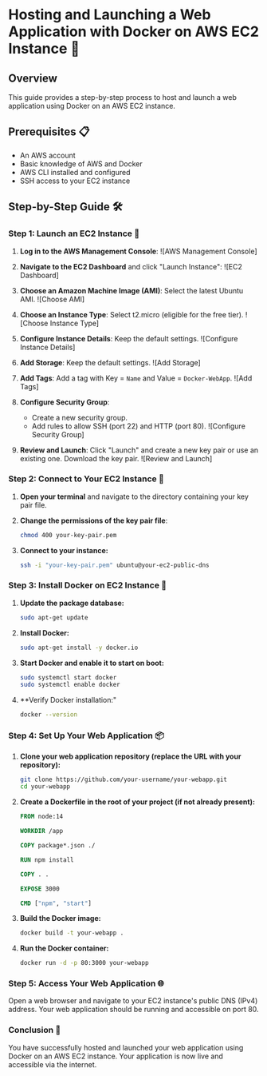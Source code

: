 # Hosting and Launching a Web Application with Docker on AWS EC2 Instance 🚀

## Overview

This guide provides a step-by-step process to host and launch a web application using Docker on an AWS EC2 instance.

## Prerequisites 📋

- An AWS account
- Basic knowledge of AWS and Docker
- AWS CLI installed and configured
- SSH access to your EC2 instance

## Step-by-Step Guide 🛠️

### Step 1: Launch an EC2 Instance 🚀

1. **Log in to the AWS Management Console**:
   ![AWS Management Console]

2. **Navigate to the EC2 Dashboard** and click "Launch Instance":
   ![EC2 Dashboard]

3. **Choose an Amazon Machine Image (AMI)**: Select the latest Ubuntu AMI.
   ![Choose AMI]

4. **Choose an Instance Type**: Select t2.micro (eligible for the free tier).
   ![Choose Instance Type]

5. **Configure Instance Details**: Keep the default settings.
   ![Configure Instance Details]

6. **Add Storage**: Keep the default settings.
   ![Add Storage]

7. **Add Tags**: Add a tag with Key = `Name` and Value = `Docker-WebApp`.
   ![Add Tags]

8. **Configure Security Group**:
    - Create a new security group.
    - Add rules to allow SSH (port 22) and HTTP (port 80).
   ![Configure Security Group]

9. **Review and Launch**: Click "Launch" and create a new key pair or use an existing one. Download the key pair.
   ![Review and Launch]

### Step 2: Connect to Your EC2 Instance 🔗

1. **Open your terminal** and navigate to the directory containing your key pair file.

2. **Change the permissions of the key pair file**:

   ```sh
   chmod 400 your-key-pair.pem

3. **Connect to your instance:**
   ```sh
   ssh -i "your-key-pair.pem" ubuntu@your-ec2-public-dns

### Step 3: Install Docker on EC2 Instance 🐳

1. **Update the package database:**
   ```sh
   sudo apt-get update

2. **Install Docker:**
   ```sh
   sudo apt-get install -y docker.io

3. **Start Docker and enable it to start on boot:**
   ```sh
   sudo systemctl start docker
   sudo systemctl enable docker

4. **Verify Docker installation:"
   ```sh
   docker --version

### Step 4: Set Up Your Web Application 📦
1. **Clone your web application repository (replace the URL with your repository):**
   ```sh
   git clone https://github.com/your-username/your-webapp.git
   cd your-webapp

2. **Create a Dockerfile in the root of your project (if not already present):**
   ```dockerfile
   FROM node:14

   WORKDIR /app

   COPY package*.json ./

   RUN npm install

   COPY . .

   EXPOSE 3000

   CMD ["npm", "start"]
   ```
3. **Build the Docker image:**
   ```sh
   docker build -t your-webapp .

4. **Run the Docker container:**
   ```sh
   docker run -d -p 80:3000 your-webapp

### Step 5: Access Your Web Application 🌐
Open a web browser and navigate to your EC2 instance's public DNS (IPv4) address.
Your web application should be running and accessible on port 80.

### Conclusion 🎉
You have successfully hosted and launched your web application using Docker on an AWS EC2 instance. Your application is now live and accessible via the internet.


   
